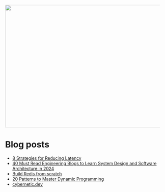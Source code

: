 <p align="center">
  <img width="800" height="400" src="https://user-images.githubusercontent.com/64951136/116340604-a0bf5d80-a809-11eb-8a19-5a502ea7508c.png">
</p>

# Blog posts
<!-- daily.dev BOOKMARKS:START -->
- [8 Strategies for Reducing Latency](https://app.daily.dev/posts/zNfnMjoVT?utm_source=rss&utm_medium=bookmarks&utm_campaign=wUZhvhvumOE4H7BNYF6qw)
- [40 Must Read Engineering Blogs to Learn System Design and Software Architecture in 2024](https://app.daily.dev/posts/NriCryRaS?utm_source=rss&utm_medium=bookmarks&utm_campaign=wUZhvhvumOE4H7BNYF6qw)
- [Build Redis from scratch](https://app.daily.dev/posts/KLHtBDK9d?utm_source=rss&utm_medium=bookmarks&utm_campaign=wUZhvhvumOE4H7BNYF6qw)
- [20 Patterns to Master Dynamic Programming](https://app.daily.dev/posts/pQGtZaLZo?utm_source=rss&utm_medium=bookmarks&utm_campaign=wUZhvhvumOE4H7BNYF6qw)
- [cybernetic.dev](https://app.daily.dev/posts/jXOkKLdRf?utm_source=rss&utm_medium=bookmarks&utm_campaign=wUZhvhvumOE4H7BNYF6qw)
<!-- daily.dev BOOKMARKS:END -->